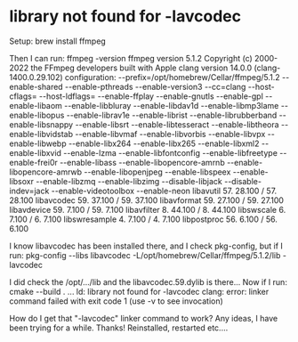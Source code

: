 
# library not found for -lavcodec

Setup:
brew install ffmpeg

Then I can run:
ffmpeg -version
ffmpeg version 5.1.2 Copyright (c) 2000-2022 the FFmpeg developers
built with Apple clang version 14.0.0 (clang-1400.0.29.102)
configuration: --prefix=/opt/homebrew/Cellar/ffmpeg/5.1.2 --enable-shared --enable-pthreads --enable-version3 --cc=clang --host-cflags= --host-ldflags= --enable-ffplay --enable-gnutls --enable-gpl --enable-libaom --enable-libbluray --enable-libdav1d --enable-libmp3lame --enable-libopus --enable-librav1e --enable-librist --enable-librubberband --enable-libsnappy --enable-libsrt --enable-libtesseract --enable-libtheora --enable-libvidstab --enable-libvmaf --enable-libvorbis --enable-libvpx --enable-libwebp --enable-libx264 --enable-libx265 --enable-libxml2 --enable-libxvid --enable-lzma --enable-libfontconfig --enable-libfreetype --enable-frei0r --enable-libass --enable-libopencore-amrnb --enable-libopencore-amrwb --enable-libopenjpeg --enable-libspeex --enable-libsoxr --enable-libzmq --enable-libzimg --disable-libjack --disable-indev=jack --enable-videotoolbox --enable-neon
libavutil      57. 28.100 / 57. 28.100
libavcodec     59. 37.100 / 59. 37.100
libavformat    59. 27.100 / 59. 27.100
libavdevice    59.  7.100 / 59.  7.100
libavfilter     8. 44.100 /  8. 44.100
libswscale      6.  7.100 /  6.  7.100
libswresample   4.  7.100 /  4.  7.100
libpostproc    56.  6.100 / 56.  6.100

I know libavcodec has been installed there, and I check pkg-config, but if I run:
pkg-config --libs libavcodec
-L/opt/homebrew/Cellar/ffmpeg/5.1.2/lib -lavcodec

I did check the /opt/.../lib and the libavcodec.59.dylib is there...
Now if I run:
cmake --build .
...
ld: library not found for -lavcodec
clang: error: linker command failed with exit code 1 (use -v to see invocation)

How do I get that "-lavcodec" linker command to work? Any ideas, I have been trying for a while. Thanks! Reinstalled, restarted etc....

        
